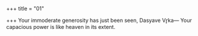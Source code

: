 +++
title = "01"

+++
Your immoderate generosity has just been seen, Dasyave Vr̥ka—
Your capacious power is like heaven in its extent.